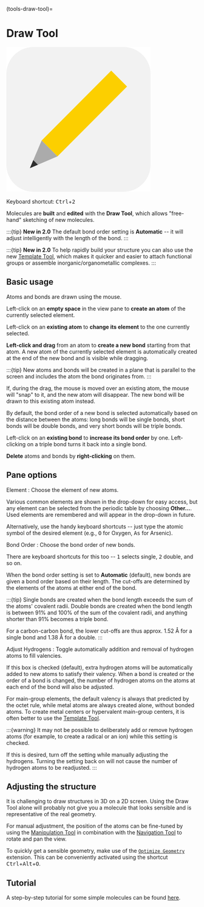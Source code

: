 (tools-draw-tool)=

# Draw Tool

![The icon of the Draw Tool in light mode.](../../_static/icon_draw.svg)

Keyboard shortcut: <kbd>Ctrl</kbd>+<kbd>2</kbd>

Molecules are **built** and **edited** with the **Draw Tool**, which allows "free-hand" sketching of new molecules.

:::{tip} **New in 2.0**
The default bond order setting is **Automatic** -- it will adjust intelligently with the length of the bond.
:::

:::{tip} **New in 2.0**
To help rapidly build your structure you can also use the new [Template Tool](tools-template-tool), which makes it quicker and easier to attach functional groups or assemble inorganic/organometallic complexes.
:::

## Basic usage

Atoms and bonds are drawn using the mouse.

Left-click on an **empty space** in the view pane to **create an atom** of the currently selected element.

Left-click on an **existing atom** to **change its element** to the one currently selected.

**Left-click and drag** from an atom to **create a new bond** starting from that atom.
A new atom of the currently selected element is automatically created at the end of the new bond and is visible while dragging.

:::{tip}
New atoms and bonds will be created in a plane that is parallel to the screen and includes the atom the bond originates from.
:::

If, during the drag, the mouse is moved over an existing atom, the mouse will "snap" to it, and the new atom will disappear.
The new bond will be drawn to this existing atom instead.

By default, the bond order of a new bond is selected automatically based on the distance between the atoms: long bonds will be single bonds, short bonds will be double bonds, and very short bonds will be triple bonds.

Left-click on an **existing bond** to **increase its bond order** by one.
Left-clicking on a triple bond turns it back into a single bond.

**Delete** atoms and bonds by **right-clicking** on them.

## Pane options

Element
: Choose the element of new atoms.

  Various common elements are shown in the drop-down for easy access, but any element can be selected from the periodic table by choosing **Other…**.
  Used elements are remembered and will appear in the drop-down in future.

  Alternatively, use the handy keyboard shortcuts -- just type the atomic symbol of the desired element (e.g., <kbd>O</kbd> for Oxygen, <kbd>A</kbd><kbd>s</kbd> for Arsenic).

Bond Order
: Choose the bond order of new bonds.

  There are keyboard shortcuts for this too -- <kbd>1</kbd> selects single, <kbd>2</kbd> double, and so on.

  When the bond order setting is set to **Automatic** (default), new bonds are given a bond order based on their length.
  The cut-offs are determined by the elements of the atoms at either end of the bond.

  :::{tip}
  Single bonds are created when the bond length exceeds the sum of the atoms' covalent radii.
  Double bonds are created when the bond length is between 91% and 100% of the sum of the covalent radii, and anything shorter than 91% becomes a triple bond.
  
  For a carbon-carbon bond, the lower cut-offs are thus approx. 1.52 Å for a single bond and 1.38 Å for a double.
  :::

Adjust Hydrogens
: Toggle automatically addition and removal of hydrogen atoms to fill valencies.

  If this box is checked (default), extra hydrogen atoms will be automatically added to new atoms to satisfy their valency.
  When a bond is created or the order of a bond is changed, the number of hydrogen atoms on the atoms at each end of the bond will also be adjusted.
  
  For main-group elements, the default valency is always that predicted by the octet rule, while metal atoms are always created alone, without bonded atoms.
  To create metal centers or hypervalent main-group centers, it is often better to use the [Template Tool](tools-template-tool).
  
  :::{warning}
  It may not be possible to deliberately add or remove hydrogen atoms (for example, to create a radical or an ion) while this setting is checked.
  
  If this is desired, turn off the setting while manually adjusting the hydrogens.
  Turning the setting back on will not cause the number of hydrogen atoms to be readjusted.
  :::

## Adjusting the structure

It is challenging to draw structures in 3D on a 2D screen.
Using the Draw Tool alone will probably not give you a molecule that looks sensible and is representative of the real geometry.

For manual adjustment, the position of the atoms can be fine-tuned by using the [Manipulation Tool](tools-manipulation-tool) in combination with the [Navigation Tool](tools-navigation-tool) to rotate and pan the view.

To quickly get a sensible geometry, make use of the [`Optimize Geometry`](calculations-optimization) extension.
This can be conveniently activated using the shortcut <kbd>Ctrl</kbd>+<kbd>Alt</kbd>+<kbd>O</kbd>.

## Tutorial

A step-by-step tutorial for some simple molecules can be found [here](tutorials-drawing-simple-molecules).